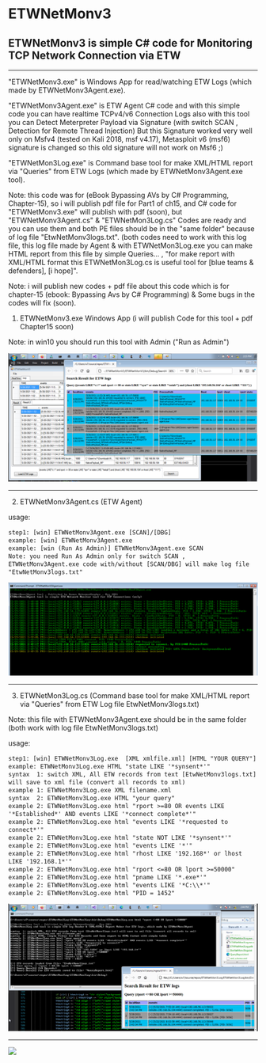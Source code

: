 # ETWNetMonv3
## ETWNetMonv3 is simple C# code for Monitoring TCP Network Connection via ETW 
-----------------
"ETWNetMonv3.exe" is Windows App for read/watching ETW Logs (which made by ETWNetMonv3Agent.exe).

"ETWNetMonv3Agent.exe" is ETW Agent C# code and with this simple code you can have realtime TCPv4/v6 Connection Logs also with this tool you can Detect Meterpreter Payload via Signature (with switch SCAN , Detection for Remote Thread Injection) But this Signature worked very well only on Msfv4 (tested on Kali 2018, msf v4.17), Metasploit v6 (msf6) signature is changed so this old signature will not work on Msf6 ;)   

"ETWNetMon3Log.exe" is Command base tool for make XML/HTML report via "Queries" from ETW Logs (which made by ETWNetMonv3Agent.exe tool).

Note: this code was for (eBook Bypassing AVs by C# Programming, Chapter-15), so i will publish pdf file for Part1 of ch15, and C# code for "ETWNetMonv3.exe" will publish with pdf (soon), but  "ETWNetMonv3Agent.cs" & "ETWNetMon3Log.cs" Codes are ready and you can use them and both PE files should be in the "same folder" because of log file "EtwNetMonv3logs.txt". (both codes need to work with this log file, this log file made by Agent & with ETWNetMon3Log.exe you can make HTML report from this file by simple Queries... , "for make report with XML/HTML format this ETWNetMon3Log.cs is useful tool for [blue teams & defenders], [i hope]".

Note: i will publish new codes + pdf file about this code which is for chapter-15 (ebook: Bypassing Avs by C# Programming) & Some bugs in the codes will fix (soon). 

 1. ETWNetMonv3.exe Windows App (i will publish Code for this tool + pdf Chapter15 soon) 
 
 Note: in win10 you should run this tool with Admin ("Run as Admin")
 
   ![](https://github.com/DamonMohammadbagher/ETWNetMonv3/blob/main/Pic/ETWNetMonv3.png)

 -----------------------------------------------------------    
  
  2. ETWNetMonv3Agent.cs (ETW Agent)
 
 usage: 
    
    step1: [win] ETWNetMonv3Agent.exe [SCAN]/[DBG]
    example: [win] ETWNetMonv3Agent.exe
    example: [win (Run As Admin)] ETWNetMonv3Agent.exe SCAN
    Note: you need Run As Admin only for switch SCAN , ETWNetMonv3Agent.exe code with/without [SCAN/DBG] will make log file "EtwNetMonv3logs.txt"

   ![](https://github.com/DamonMohammadbagher/ETWNetMonv3/blob/main/Pic/ETWNetMonv3_02.png)

 -----------------------------------------------------------      
  
  3. ETWNetMon3Log.cs (Command base tool for make XML/HTML report via "Queries" from ETW Log file EtwNetMonv3logs.txt)
  
  Note: this file with ETWNetMonv3Agent.exe should be in the same folder (both work with log file EtwNetMonv3logs.txt)
 
 usage: 
    
    step1: [win] ETWNetMonv3Log.exe  [XML xmlfile.xml] [HTML "YOUR QUERY"]
    example: ETWNetMonv3Log.exe HTML "state LIKE '*synsent*'"
    syntax  1: switch XML, All ETW records from text [EtwNetMonv3logs.txt] will save to xml file (convert all records to xml)
    example 1: ETWNetMonv3Log.exe XML filename.xml
    syntax  2: ETWNetMonv3Log.exe HTML "your query"
    example 2: ETWNetMonv3Log.exe html "rport >=80 OR events LIKE '*Established*' AND events LIKE '*connect complete*'"
    example 2: ETWNetMonv3Log.exe html "events LIKE '*requested to connect*'"
    example 2: ETWNetMonv3Log.exe html "state NOT LIKE '*synsent*'"
    example 2: ETWNetMonv3Log.exe html "events LIKE '*'"
    example 2: ETWNetMonv3Log.exe html "rhost LIKE '192.168*' or lhost LIKE '192.168.1*'"
    example 2: ETWNetMonv3Log.exe html "rport <=80 OR lport >=50000"
    example 2: ETWNetMonv3Log.exe html "pname LIKE '*.exe*'"
    example 2: ETWNetMonv3Log.exe html "events LIKE '*C:\\*'"
    example 2: ETWNetMonv3Log.exe html "PID = 1452"
    
   ![](https://github.com/DamonMohammadbagher/ETWNetMonv3/blob/main/Pic/ETWNetMonv3_01.png)

 -----------------------------------------------------------    
    
    
    
<p><a href="https://hits.seeyoufarm.com"><img src="https://hits.seeyoufarm.com/api/count/incr/badge.svg?url=https%3A%2F%2Fgithub.com%2FDamonMohammadbgher%2FETWNetMonv3"/></a></p>
